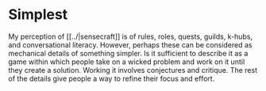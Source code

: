 # Simplest

My perception of [[../|sensecraft]] is of rules, roles, quests, guilds, k-hubs, and conversational literacy. However, perhaps these can be considered as mechanical details of something simpler. Is it sufficient to describe it as a game within which people take on a wicked problem and work on it until they create a solution. Working it involves conjectures and critique. The rest of the details give people a way to refine their focus and effort.